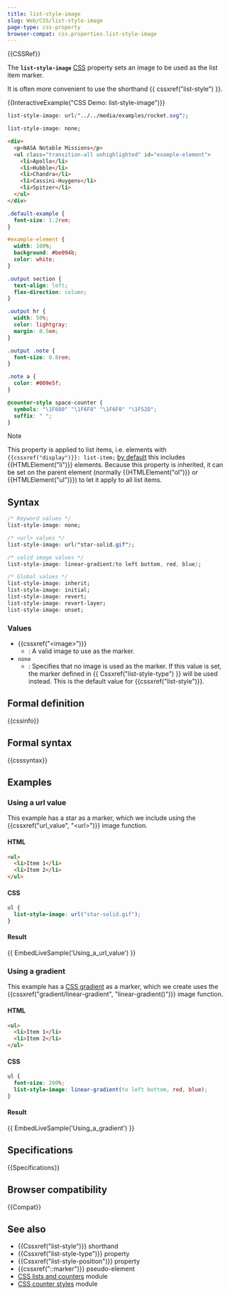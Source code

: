 ```yaml
---
title: list-style-image
slug: Web/CSS/list-style-image
page-type: css-property
browser-compat: css.properties.list-style-image
---
```


{{CSSRef}}

The **`list-style-image`** [CSS](/en-US/docs/Web/CSS) property sets an image to be used as the list item marker.

It is often more convenient to use the shorthand {{ cssxref("list-style") }}.

{{InteractiveExample("CSS Demo: list-style-image")}}

```css interactive-example-choice
list-style-image: url("../../media/examples/rocket.svg");
```

```css interactive-example-choice
list-style-image: none;
```

```html interactive-example
<div>
  <p>NASA Notable Missions</p>
  <ul class="transition-all unhighlighted" id="example-element">
    <li>Apollo</li>
    <li>Hubble</li>
    <li>Chandra</li>
    <li>Cassini-Huygens</li>
    <li>Spitzer</li>
  </ul>
</div>
```

```css interactive-example
.default-example {
  font-size: 1.2rem;
}

#example-element {
  width: 100%;
  background: #be094b;
  color: white;
}

.output section {
  text-align: left;
  flex-direction: column;
}

.output hr {
  width: 50%;
  color: lightgray;
  margin: 0.5em;
}

.output .note {
  font-size: 0.8rem;
}

.note a {
  color: #009e5f;
}

@counter-style space-counter {
  symbols: "\1F680" "\1F6F8" "\1F6F0" "\1F52D";
  suffix: " ";
}
```

> [!NOTE]
> This property is applied to list items, i.e. elements with `{{cssxref("display")}}: list-item;` [by default](https://html.spec.whatwg.org/multipage/rendering.html#lists) this includes {{HTMLElement("li")}} elements. Because this property is inherited, it can be set on the parent element (normally {{HTMLElement("ol")}} or {{HTMLElement("ul")}}) to let it apply to all list items.

## Syntax

```css
/* Keyword values */
list-style-image: none;

/* <url> values */
list-style-image: url("star-solid.gif");

/* valid image values */
list-style-image: linear-gradient(to left bottom, red, blue);

/* Global values */
list-style-image: inherit;
list-style-image: initial;
list-style-image: revert;
list-style-image: revert-layer;
list-style-image: unset;
```

### Values

- {{cssxref("&lt;image&gt;")}}
  - : A valid image to use as the marker.
- `none`
  - : Specifies that no image is used as the marker. If this value is set, the marker defined in {{ Cssxref("list-style-type") }} will be used instead. This is the default value for {{cssxref("list-style")}}.

## Formal definition

{{cssinfo}}

## Formal syntax

{{csssyntax}}

## Examples

### Using a url value

This example has a star as a marker, which we include using the {{cssxref("url_value", "&lt;url&gt;")}} image function.

#### HTML

```html
<ul>
  <li>Item 1</li>
  <li>Item 2</li>
</ul>
```

#### CSS

```css
ul {
  list-style-image: url("star-solid.gif");
}
```

#### Result

{{ EmbedLiveSample('Using_a_url_value') }}

### Using a gradient

This example has a [CSS gradient](/en-US/docs/Web/CSS/CSS_images/Using_CSS_gradients) as a marker, which we create uses the {{cssxref("gradient/linear-gradient", "linear-gradient()")}} image function.

#### HTML

```html
<ul>
  <li>Item 1</li>
  <li>Item 2</li>
</ul>
```

#### CSS

```css
ul {
  font-size: 200%;
  list-style-image: linear-gradient(to left bottom, red, blue);
}
```

#### Result

{{ EmbedLiveSample('Using_a_gradient') }}

## Specifications

{{Specifications}}

## Browser compatibility

{{Compat}}

## See also

- {{Cssxref("list-style")}} shorthand
- {{Cssxref("list-style-type")}} property
- {{Cssxref("list-style-position")}} property
- {{cssxref("::marker")}} pseudo-element
- [CSS lists and counters](/en-US/docs/Web/CSS/CSS_lists) module
- [CSS counter styles](/en-US/docs/Web/CSS/CSS_counter_styles) module
